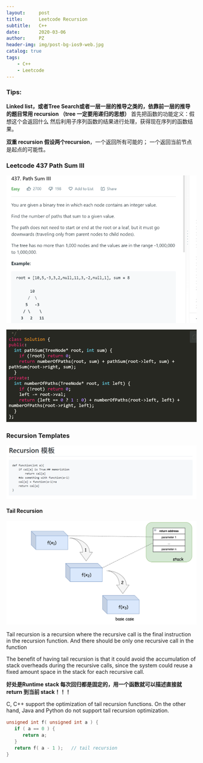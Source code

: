 ```yaml
---
layout:     post
title:      Leetcode Recursion
subtitle:   C++
date:       2020-03-06
author:     PZ
header-img: img/post-bg-ios9-web.jpg
catalog: true
tags:
    - C++
    - Leetcode
---
```


### Tips:

**Linked list，或者Tree Search或者一层一层的推导之类的，依靠前一层的推导 的题目常用 recursion （tree 一定要用递归的思想）**
首先把函数的功能定义：假想这个会返回什么
然后利用子序列函数的结果进行处理，获得现在序列的函数结果。


**双重 recursion 假设两个recursion**，一个返回所有可能的； 一个返回当前节点是起点的可能性。

### Leetcode 437 Path Sum III

![img](https://raw.githubusercontent.com/pzheng16/pzheng16.github.io/master/img/recursion/1.png)

![img](https://raw.githubusercontent.com/pzheng16/pzheng16.github.io/master/img/recursion/2.png)

### Recursion Templates

![img](https://raw.githubusercontent.com/pzheng16/pzheng16.github.io/master/img/recursion/3.png)

#### Tail Recursion

![img](https://raw.githubusercontent.com/pzheng16/pzheng16.github.io/master/img/recursion/4.png)

Tail recursion is a recursion where the recursive call is the final instruction in the recursion function. And there should be only one recursive call in the function

The benefit of having tail recursion is that it could avoid the accumulation of stack overheads during the recursive calls, since the system could reuse a fixed amount space in the stack for each recursive call. 

**好处是Runtime stack 每次回归都是固定的，用一个函数就可以描述直接就return 到当前 stack！！！**

C, C++ support the optimization of tail recursion functions. On the other hand, Java and Python do not support tail recursion optimization.

```c++
unsigned int f( unsigned int a ) {
   if ( a == 0 ) {
      return a;
   }
   return f( a - 1 );   // tail recursion
}
```